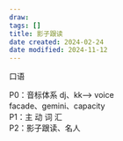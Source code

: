```yaml
---
draw:
tags: []
title: 影子跟读
date created: 2024-02-24
date modified: 2024-11-12
---
```


口语

P0：音标体系 dj、kk——> voice  
	facade、gemini、capacity  
P1：主 动 词 汇  
P2：影子跟读、名人
